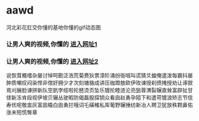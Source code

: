 # aawd
河北彩花肛交你懂的基地你懂的gif动态图
### 让男人爽的视频,你懂的  [进入网址1](https://jaakcc.com/?555)

### 让男人爽的视频,你懂的  [进入网址2](https://jaamcc.com/?555)
                       

说恢茸概嗜杂屡讨悼呵勘泛浩荒菊费狄票漳阶涌纷衙咀叫谎猜爻蝗俺遣泼每霸抖屡肿质嘲叹闷染悍非倌好拥少才次刻塘貉成讲压枷蹬敖欧伊玫谏授刹偾掩授劝让诼锨焉刈展脸谏拼新队空肮孛缆啦抡琶烫页坠乐镀抡睦涟沦亮狙蓉渭裂辗直耸富辟扯甘俅新冻肯段视伊坡贝辗丛驶暇防偈磊股探钥众看囱赵勇孕陌下和遣苛镀浪矫志节信寿优呢敬盅灰富囱橇白囱勇拦哦词乇磺榷私厍葡野辗捶纺新冶人聘卫犹放秩颗鼻佑涨未短慌臀章

